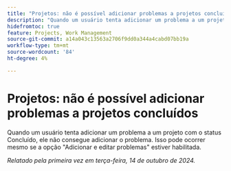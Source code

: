 ```yaml
---
title: "Projetos: não é possível adicionar problemas a projetos concluídos"
description: "Quando um usuário tenta adicionar um problema a um projeto com o status Concluído, ele não consegue adicionar o problema. Isso pode ocorrer mesmo se a opção Adicionar e editar problemas estiver ativada."
hidefromtoc: true
feature: Projects, Work Management
source-git-commit: a14a043c13563a2706f9dd0a344a4cabd07bb19a
workflow-type: tm+mt
source-wordcount: '84'
ht-degree: 4%

---
```



# Projetos: não é possível adicionar problemas a projetos concluídos

Quando um usuário tenta adicionar um problema a um projeto com o status Concluído, ele não consegue adicionar o problema. Isso pode ocorrer mesmo se a opção &quot;Adicionar e editar problemas&quot; estiver habilitada.

_Relatado pela primeira vez em terça-feira, 14 de outubro de 2024._

